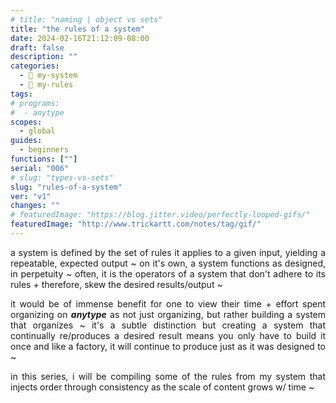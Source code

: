 ```yaml
---
# title: "naming | object vs sets"
title: "the rules of a system"
date: 2024-02-16T21:12:09-08:00
draft: false
description: ""
categories:
  - 🎡 my-system
  - 📐 my-rules
tags:
# programs:
#  - anytype
scopes:
  - global
guides:
  - beginners
functions: [""]
serial: "006"
# slug: "types-vs-sets"
slug: "rules-of-a-system"
ver: "v1"
changes: ""
# featuredImage: "https://blog.jitter.video/perfectly-looped-gifs/"
featuredImage: "http://www.trickartt.com/notes/tag/gif/"
---
```


<p style="text-align: justify">a system is defined by the set of rules it applies to a given input, yielding a repeatable, expected output ~ on it's own, a system functions as designed, in perpetuity ~ often, it is the operators of a system that don't adhere to its rules + therefore, skew the desired results/output ~
</p>

<p style="text-align: justify">it would be of immense benefit for one to view their time + effort spent organizing on <b><i>anytype</i></b> as not just organizing, but rather building a system that organizes ~ it's a subtle distinction but creating a system that continually re/produces a desired result means you only have to build it once and like a factory, it will continue to produce just as it was designed to ~
</p>

<p style="text-align: justify">in this series, i will be compiling some of the rules from my system that injects order through consistency as the scale of content grows w/ time ~
</p>




<!-- scraps
~ ~ ~ ~ ~ ~ ~ ~ ~ ~ ~ ~ ~ ~ ~ ~ ~ ~ ~ ~ ~ ~ ~ ~ ~ ~ ~ ~
~ • ~ • ~ • ~ • ~ • ~ • ~ • ~ • ~ • ~ • ~ • ~ • ~ • ~ •
~ ~ ~ ~ ~ ~ ~ ~ ~ ~ ~ ~ ~ ~ ~ ~ ~ ~ ~ ~ ~ ~ ~ ~ ~ ~ ~ ~

-->
